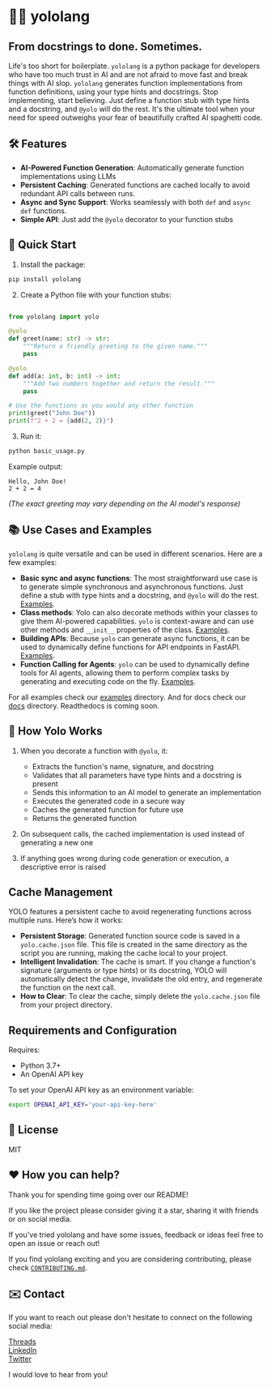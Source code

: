 # 🚀💥 yololang
## From docstrings to done. Sometimes.
Life's too short for boilerplate. `yololang` is a python package for developers who have too much trust in AI and are not afraid to move fast and break things with AI slop. 
`yololang` generates function implementations from function definitions, using your type hints and docstrings. Stop implementing, start believing. Just define a function stub with type hints and a docstring, and `@yolo` will do the rest. It's the ultimate tool when your need for speed outweighs your fear of beautifully crafted AI spaghetti code.

## 🛠️ Features
- **AI-Powered Function Generation**: Automatically generate function implementations using LLMs
- **Persistent Caching**: Generated functions are cached locally to avoid redundant API calls between runs.
- **Async and Sync Support**: Works seamlessly with both `def` and `async def` functions.
- **Simple API**: Just add the `@yolo` decorator to your function stubs

## 🚀 Quick Start

1. Install the package:
```bash
pip install yololang
```

2. Create a Python file with your function stubs:
```python

from yololang import yolo

@yolo
def greet(name: str) -> str:
    """Return a friendly greeting to the given name."""
    pass

@yolo
def add(a: int, b: int) -> int:
    """Add two numbers together and return the result."""
    pass

# Use the functions as you would any other function
print(greet("John Doe"))
print(f"2 + 2 = {add(2, 2)}")
```

3. Run it:
```bash
python basic_usage.py
```

Example output:
```
Hello, John Doe!
2 + 2 = 4
```
*(The exact greeting may vary depending on the AI model's response)*

## 📚 Use Cases and Examples
`yololang` is quite versatile and can be used in different scenarios. Here are a few examples:
*   **Basic sync and async functions**: The most straightforward use case is to generate simple synchronous and asynchronous functions. Just define a stub with type hints and a docstring, and `@yolo` will do the rest. [Examples](docs/Getting%20Started.md).
*   **Class methods**: Yolo can also decorate methods within your classes to give them AI-powered capabilities. `yolo` is context-aware and can use other methods and `__init__` properties of the class. [Examples](docs/Classes.md).
*   **Building APIs**: Because `yolo` can generate async functions, it can be used to dynamically define functions for API endpoints in FastAPI. [Examples](docs/FastAPI.md).
*   **Function Calling for Agents**: `yolo` can be used to dynamically define tools for AI agents, allowing them to perform complex tasks by generating and executing code on the fly. [Examples](docs/Agents.md).

For all examples check our [examples](examples) directory. And for docs check our [docs](docs) directory. Readthedocs is coming soon.

## 🤖 How Yolo Works

1. When you decorate a function with `@yolo`, it:
   - Extracts the function's name, signature, and docstring
   - Validates that all parameters have type hints and a docstring is present
   - Sends this information to an AI model to generate an implementation
   - Executes the generated code in a secure way
   - Caches the generated function for future use
   - Returns the generated function

2. On subsequent calls, the cached implementation is used instead of generating a new one

3. If anything goes wrong during code generation or execution, a descriptive error is raised

## Cache Management
YOLO features a persistent cache to avoid regenerating functions across multiple runs. Here’s how it works:
- **Persistent Storage**: Generated function source code is saved in a `yolo.cache.json` file. This file is created in the same directory as the script you are running, making the cache local to your project.
- **Intelligent Invalidation**: The cache is smart. If you change a function's signature (arguments or type hints) or its docstring, YOLO will automatically detect the change, invalidate the old entry, and regenerate the function on the next call.
- **How to Clear**: To clear the cache, simply delete the `yolo.cache.json` file from your project directory.

## Requirements and Configuration

Requires:
- Python 3.7+
- An OpenAI API key

To set your OpenAI API key as an environment variable:

```bash
export OPENAI_API_KEY='your-api-key-here'
```


## 📃 License

MIT

## ❤️ How you can help?
Thank you for spending time going over our README! 

If you like the project please consider giving it a star, sharing it with friends or on social media.

If you've tried yololang and have some issues, feedback or ideas feel free to open an issue or reach out!

If you find yololang exciting and you are considering contributing, please check [`CONTRIBUTING.md`](https://github.com/stoyan-stoyanov/yololang/blob/main/CONTRIBUTING.md).

## ✉️ Contact
If you want to reach out please don't hesitate to connect on the following social media:

[Threads](https://www.threads.net/@sptstoyanov)<br/>
[LinkedIn](https://www.linkedin.com/in/spstoyanov/)<br/>
[Twitter](https://twitter.com/stoyanpstoyanov)<br/>

I would love to hear from you!